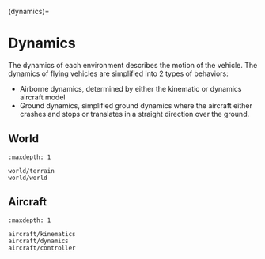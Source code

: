 (dynamics)=

# Dynamics

The dynamics of each environment describes the motion of the vehicle. The dynamics of flying vehicles are simplified 
into 2 types of behaviors:

- Airborne dynamics, determined by either the kinematic or dynamics aircraft model
- Ground dynamics, simplified ground dynamics where the aircraft either crashes and stops or translates in a 
  straight direction over the ground. 

## World
<!-- 
A {py:class}`~flyer_env.world.world.World` is composed of a {py:class}`~flyer_env.terrain.terrain.TerrainMap` and a 
list of {py:class}`~flyer_env.aircraft.objects.DynamicObject` which are usually either {py:class}`~flyer_env.aircraft.
kinematics.FlyingVehicle` or {py:class}`~flyer_env.aircraft.dynamics.AircraftVehicle`. -->

```{toctree}
:maxdepth: 1

world/terrain
world/world

```

## Aircraft

```{toctree}
:maxdepth: 1

aircraft/kinematics
aircraft/dynamics
aircraft/controller

```

